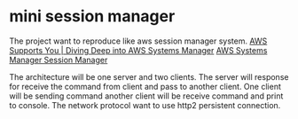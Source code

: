 # mini session manager

The project want to reproduce like aws session manager system.
[AWS Supports You | Diving Deep into AWS Systems Manager](https://www.youtube.com/watch?v=xHNLNTa2xGU)
[AWS Systems Manager Session Manager](https://docs.aws.amazon.com/systems-manager/latest/userguide/session-manager.html)

The architecture will be one server and two clients.
The server will response for receive the command from client and pass to another client.
One client will be sending command another client will be receive command and print to console.
The network protocol want to use http2 persistent connection.
